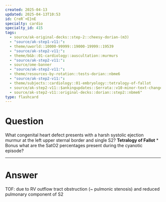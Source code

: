 ```yaml
---
created: 2025-04-13
updated: 2025-04-13T10:53
id: CreR`+E}nE
specialty: cardio
specialty_id: 415
tags:
  - source/ak-original-decks::step-2::cheesy-dorian-(m3)
  - "source/ak-step1-v11:": 
  - theme/uworld::10000-99999::19000-19999::19539
  - "source/ak-step2-v11:": 
  - theme/b&b::01-cardiology::auscultation::murmurs
  - "source/ak-step2-v11:": 
  - source/ome-banner
  - "source/ak-step2-v11:": 
  - theme/resources-by-rotation::tests-dorian::nbme6
  - "source/ak-step2-v11:": 
  - theme/subjects::cardiology::01-embryology::tetralogy-of-fallot
  - source/ak-step2-v11::$ankingupdates::$errata::v10-minor-text-changes
  - source/ak-step2-v11::original-decks::dorian::step2::nbme6"
type: flashcard
---
```


# Question
What congenital heart defect presents with a harsh systolic ejection murmur at the left upper sternal border and single S2?   **Tetralogy of Fallot**   * Bonus what are the SatO2 percentages present during the cyanotic episode?

---

# Answer
TOF: due to RV outflow tract obstruction (~ pulmonic stenosis) and reduced pulmonary component of S2